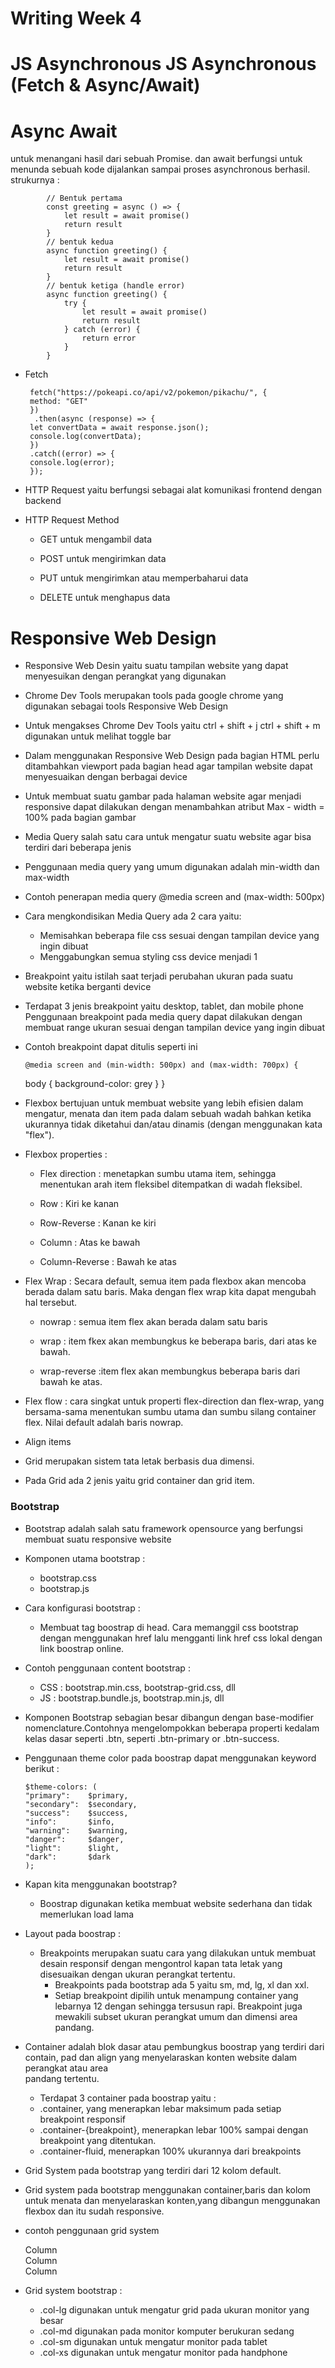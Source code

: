 # Writing Week 4


# JS Asynchronous JS Asynchronous (Fetch & Async/Await)

 
# Async Await

 untuk menangani hasil dari sebuah Promise. dan await berfungsi untuk menunda sebuah kode dijalankan sampai proses asynchronous berhasil. strukurnya :


            // Bentuk pertama
            const greeting = async () => {
                let result = await promise()
                return result
            }
            // bentuk kedua
            async function greeting() {
                let result = await promise()
                return result
            }
            // bentuk ketiga (handle error)
            async function greeting() {
                try {
                    let result = await promise()
                    return result
                } catch (error) {
                    return error
                }
            }


-  Fetch
  
        fetch("https://pokeapi.co/api/v2/pokemon/pikachu/", {
        method: "GET"
        })
         .then(async (response) => {
        let convertData = await response.json();
        console.log(convertData);
        })
        .catch((error) => {
        console.log(error);
        });
- HTTP Request yaitu berfungsi sebagai alat komunikasi frontend dengan backend

- HTTP Request Method

   - GET untuk mengambil data
   
   - POST untuk mengirimkan data
   
   - PUT untuk mengirimkan atau memperbaharui data
   
   - DELETE untuk menghapus data
 
  
 # Responsive Web Design
 
-  Responsive Web Desin yaitu suatu tampilan website yang dapat menyesuikan dengan perangkat yang digunakan

-  Chrome Dev Tools merupakan tools pada google chrome yang digunakan sebagai tools Responsive Web Design

-  Untuk mengakses Chrome Dev Tools yaitu
     ctrl + shift + j ctrl + shift + m digunakan untuk melihat toggle bar

-  Dalam menggunakan Responsive Web Design pada bagian HTML perlu ditambahkan viewport pada bagian head agar tampilan website dapat menyesuaikan dengan berbagai device

-  Untuk membuat suatu gambar pada halaman website agar menjadi responsive dapat dilakukan dengan menambahkan atribut Max - width = 100% pada bagian gambar

-  Media Query salah satu cara untuk mengatur suatu website agar bisa terdiri dari beberapa jenis

-  Penggunaan media query yang umum digunakan adalah min-width dan max-width

-  Contoh penerapan media query @media screen and (max-width: 500px)

-  Cara mengkondisikan Media Query ada 2 cara yaitu:
    - Memisahkan beberapa file css sesuai dengan tampilan device yang ingin dibuat
    - Menggabungkan semua styling css device menjadi 1
  
-   Breakpoint yaitu istilah saat terjadi perubahan ukuran pada suatu website ketika berganti device

-   Terdapat 3 jenis breakpoint yaitu desktop, tablet, dan mobile phone
    Penggunaan breakpoint pada media query dapat dilakukan dengan membuat range ukuran sesuai dengan tampilan device yang ingin dibuat

-   Contoh breakpoint dapat ditulis seperti ini 

        @media screen and (min-width: 500px) and (max-width: 700px) {
       body {
         background-color: grey 
         }
        }
- Flexbox bertujuan untuk membuat website yang lebih efisien dalam mengatur, menata dan item pada dalam sebuah wadah bahkan ketika ukurannya tidak diketahui dan/atau dinamis (dengan menggunakan kata "flex").

- Flexbox properties :
  
  - Flex direction : menetapkan sumbu utama item, sehingga menentukan arah item fleksibel ditempatkan di wadah fleksibel. 
   
   - Row : Kiri ke kanan
   
   - Row-Reverse : Kanan ke kiri
   
   - Column : Atas ke bawah
   
   - Column-Reverse : Bawah ke atas

- Flex Wrap : Secara default, semua item pada flexbox akan mencoba berada dalam satu baris. Maka dengan flex wrap kita dapat mengubah hal tersebut.
    
    - nowrap : semua item flex akan berada dalam satu baris
   
   - wrap : item fkex akan membungkus ke beberapa baris, dari atas ke bawah.
   
   - wrap-reverse :item flex akan membungkus beberapa baris dari bawah ke atas.
 
 - Flex flow : cara singkat untuk properti flex-direction dan flex-wrap, yang bersama-sama menentukan sumbu utama dan sumbu silang container flex. Nilai default adalah baris nowrap.
  
  - Align items
  
 
- Grid merupakan sistem tata letak berbasis dua dimensi.

- Pada Grid ada 2 jenis yaitu grid container dan grid item.
  
  
  
 ### **Bootstrap**
- Bootstrap adalah salah satu framework opensource yang berfungsi membuat suatu responsive website

- Komponen utama bootstrap :
  - bootstrap.css
  - bootstrap.js

- Cara konfigurasi bootstrap :
  - Membuat tag boostrap di head. Cara memanggil css bootstrap dengan menggunakan href lalu mengganti link href css lokal dengan link boostrap online.

- Contoh penggunaan content bootstrap :
  - CSS : bootstrap.min.css, bootstrap-grid.css, dll
  - JS : bootstrap.bundle.js, bootstrap.min.js, dll

- Komponen Bootstrap sebagian besar dibangun dengan base-modifier nomenclature.Contohnya mengelompokkan beberapa properti kedalam kelas dasar seperti .btn, seperti .btn-primary or .btn-success.

- Penggunaan theme color pada boostrap dapat menggunakan keyword berikut :
  
      $theme-colors: (
      "primary":    $primary,
      "secondary":  $secondary,
      "success":    $success,
      "info":       $info,
      "warning":    $warning,
      "danger":     $danger,
      "light":      $light,
      "dark":       $dark
      );
  

- Kapan kita menggunakan bootstrap?
  - Boostrap digunakan ketika membuat website sederhana dan tidak memerlukan load lama

- Layout pada boostrap :
  - Breakpoints merupakan suatu cara yang dilakukan untuk membuat desain responsif dengan mengontrol kapan tata letak yang disesuaikan dengan ukuran perangkat
    tertentu.
    - Breakpoints pada bootstrap ada 5 yaitu sm, md, lg, xl dan xxl.
    - Setiap breakpoint dipilih untuk menampung container yang lebarnya 12 dengan sehingga tersusun rapi. Breakpoint juga mewakili subset ukuran perangkat umum dan
    dimensi area pandang.
    
 - Container adalah blok dasar atau pembungkus boostrap yang terdiri dari contain, pad dan align  yang menyelaraskan konten website dalam perangkat atau area      
    pandang tertentu.
   - Terdapat 3 container pada boostrap yaitu :
    - .container, yang menerapkan lebar maksimum pada setiap breakpoint responsif
    - .container-{breakpoint}, menerapkan lebar 100% sampai dengan breakpoint yang ditentukan.
    - .container-fluid, menerapkan 100% ukurannya dari breakpoints
 - Grid System pada bootstrap yang terdiri dari 12 kolom default.
 
 - Grid system pada bootstrap menggunakan container,baris dan kolom untuk menata dan menyelaraskan konten,yang dibangun menggunakan flexbox dan itu sudah responsive.
 
  - contoh penggunaan grid system
    
      <div class="container text-center">
      <div class="row">
       <div class="col">
         Column
       </div>
       <div class="col">
         Column
       </div>
       <div class="col">
         Column
       </div>
      </div>
      </div>
   
- Grid system bootstrap :
  - .col-lg digunakan untuk mengatur grid pada ukuran monitor yang besar
  - .col-md digunakan pada monitor komputer berukuran sedang
  - .col-sm digunakan untuk mengatur monitor pada tablet
  - .col-xs digunakan untuk mengatur monitor pada handphone 
